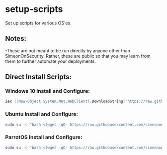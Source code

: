 # setup-scripts
Set up scripts for various OS'es.

## Notes: 
-These are not meant to be run directly by anyone other than SimeonOnSecurity. Rather, these are public so that you may learn from them to further automate your deployments.

## Direct Install Scripts:
### Windows 10 Install and Configure:
```ps
iex ((New-Object System.Net.WebClient).DownloadString('https://raw.githubusercontent.com/simeononsecurity/setup-scripts/main/windows10.ps1'))
```

### Ubuntu Install and Configure:
```bash
sudo su -c "bash <(wget -qO- https://raw.githubusercontent.com/simeononsecurity/setup-scripts/main/ubuntu.sh)" root
```

### ParrotOS Install and Configure:
```bash
sudo su -c "bash <(wget -qO- https://raw.githubusercontent.com/simeononsecurity/setup-scripts/main/parrot.sh)" root
```
